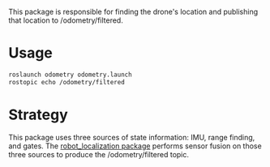 This package is responsible for finding the drone's location and publishing
that location to /odometry/filtered.

# Usage

```sh
roslaunch odometry odometry.launch
rostopic echo /odometry/filtered
```

# Strategy

This package uses three sources of state information: IMU, range finding, and gates.
The [robot_localization package](http://wiki.ros.org/robot_localization) performs
sensor fusion on those three sources to produce the /odometry/filtered topic.

